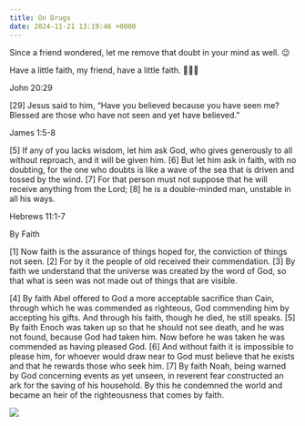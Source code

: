```yaml
---
title: On Drugs
date: 2024-11-21 13:19:46 +0000
---
```


Since a friend wondered, let me remove that doubt in your mind as well. 😉

Have a little faith, my friend, have a little faith. 🙏🫶😘

John 20:29

[29] Jesus said to him, “Have you believed because you have seen me? Blessed are those who have not seen and yet have believed.”

James 1:5-8

[5] If any of you lacks wisdom, let him ask God, who gives generously to all without reproach, and it will be given him. [6] But let him ask in faith, with no doubting, for the one who doubts is like a wave of the sea that is driven and tossed by the wind. [7] For that person must not suppose that he will receive anything from the Lord; [8] he is a double-minded man, unstable in all his ways.

Hebrews 11:1-7

By Faith

[1] Now faith is the assurance of things hoped for, the conviction of things not seen. [2] For by it the people of old received their commendation. [3] By faith we understand that the universe was created by the word of God, so that what is seen was not made out of things that are visible.

[4] By faith Abel offered to God a more acceptable sacrifice than Cain, through which he was commended as righteous, God commending him by accepting his gifts. And through his faith, though he died, he still speaks. [5] By faith Enoch was taken up so that he should not see death, and he was not found, because God had taken him. Now before he was taken he was commended as having pleased God. [6] And without faith it is impossible to please him, for whoever would draw near to God must believe that he exists and that he rewards those who seek him. [7] By faith Noah, being warned by God concerning events as yet unseen, in reverent fear constructed an ark for the saving of his household. By this he condemned the world and became an heir of the righteousness that comes by faith.

![](/f00dc5a7ec0526991fbc222e3f162819.png)